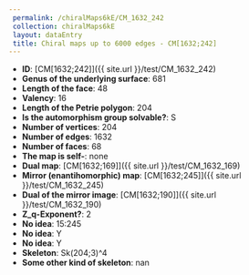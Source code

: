 ```yaml
--- 
 permalink: /chiralMaps6kE/CM_1632_242 
 collection: chiralMaps6kE
 layout: dataEntry
 title: Chiral maps up to 6000 edges - CM[1632;242]
---
```


- **ID**: [CM[1632;242]]({{ site.url }}/test/CM_1632_242)
- **Genus of the underlying surface**: 681
- **Length of the face**: 48
- **Valency**: 16
- **Length of the Petrie polygon**: 204
- **Is the automorphism group solvable?**: S
- **Number of vertices**: 204
- **Number of edges**: 1632
- **Number of faces**: 68
- **The map is self-**: none
- **Dual map**: [CM[1632;169]]({{ site.url }}/test/CM_1632_169)
- **Mirror (enantihomorphic) map**: [CM[1632;245]]({{ site.url }}/test/CM_1632_245)
- **Dual of the mirror image**: [CM[1632;190]]({{ site.url }}/test/CM_1632_190)
- **Z_q-Exponent?**: 2
- **No idea**:  15:245
- **No idea**: Y
- **No idea**: Y
- **Skeleton**: Sk(204;3)^4
- **Some other kind of skeleton**: nan
